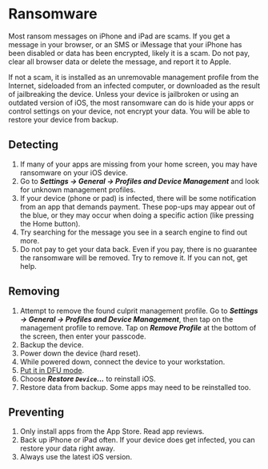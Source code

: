 # Ransomware

Most ransom messages on iPhone and iPad are scams. If you get a message in your browser, or an SMS or iMessage that your iPhone has been disabled or data has been encrypted, likely it is a scam. Do not pay, clear all browser data or delete the message, and report it to Apple.

If not a scam, it is installed as an unremovable management profile from the Internet, sideloaded from an infected computer, or downloaded as the result of jailbreaking the device. Unless your device is jailbroken or using an outdated version of iOS, the most ransomware can do is hide your apps or control settings on your device, not encrypt your data. You will be able to restore your device from backup. 

## Detecting

1. If many of your apps are missing from your home screen, you may have ransomware on your iOS device. 
2. Go to ***Settings -> General -> Profiles and Device Management*** and look for unknown management profiles. 
3. If your device (phone or pad) is infected, there will be some notification from an app that demands payment. These pop-ups may appear out of the blue, or they may occur when doing a specific action (like pressing the Home button). 
4. Try searching for the message you see in a search engine to find out more. 
5. Do not pay to get your data back. Even if you pay, there is no guarantee the ransomware will be removed. Try to remove it. If you can not, get help.

## Removing

1. Attempt to remove the found culprit management profile. Go to ***Settings -> General -> Profiles and Device Management***, then tap on the management profile to remove. Tap on ***Remove Profile*** at the bottom of the screen, then enter your passcode.
2. Backup the device.
3. Power down the device (hard reset).
4. While powered down, connect the device to your workstation.
5. [Put it in DFU mode](https://www.howtogeek.com/392179/how-to-put-your-iphone-or-ipad-into-dfu-mode/).
6. Choose ***Restore `Device`...*** to reinstall iOS.
7. Restore data from backup. Some apps may need to be reinstalled too.

## Preventing

1. Only install apps from the App Store. Read app reviews.
2. Back up iPhone or iPad often. If your device does get infected, you can restore your data right away.
3. Always use the latest iOS version. 
